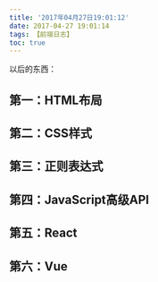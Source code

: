 ```yaml
---
title: '2017年04月27日19:01:12'
date: 2017-04-27 19:01:14
tags: 【前端日志】
toc: true
---
```

以后的东西：
##    第一：HTML布局
>     
##    第二：CSS样式
>     
##    第三：正则表达式
>     
##    第四：JavaScript高级API
>     
##    第五：React
>     
##    第六：Vue
>     